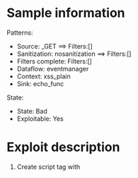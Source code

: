# Sample information

Patterns:
- Source: _GET ==> Filters:[]
- Sanitization: nosanitization ==> Filters:[]
- Filters complete: Filters:[]
- Dataflow: eventmanager
- Context: xss_plain
- Sink: echo_func

State:
- State: Bad
- Exploitable: Yes


# Exploit description

1. Create script tag with <script>
